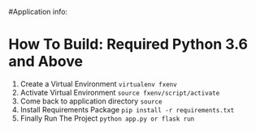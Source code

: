 #Application info:

# How To Build: Required Python 3.6 and Above
1. Create a Virtual Environment `virtualenv fxenv`
2. Activate Virtual Environment `source fxenv/script/activate`
3. Come back to application directory `source`
4. Install Requirements Package `pip install -r requirements.txt`
5. Finally Run The Project `python app.py or flask run`